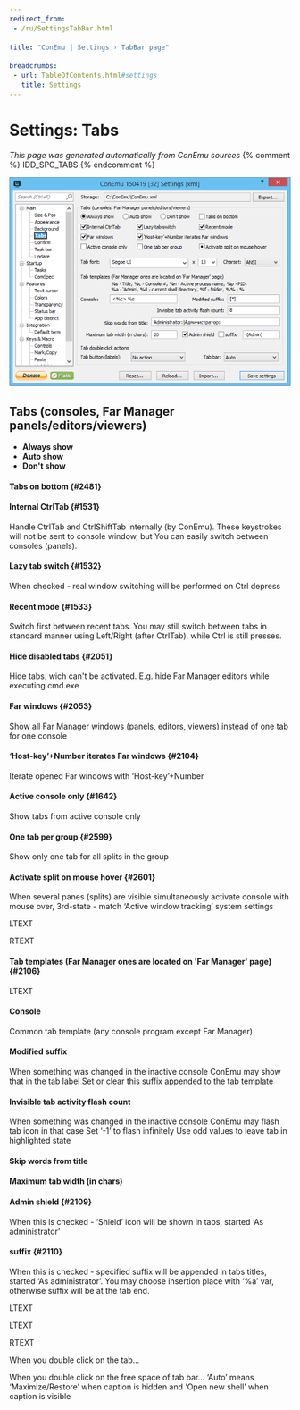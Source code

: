 ```yaml
---
redirect_from:
 - /ru/SettingsTabBar.html

title: "ConEmu | Settings › TabBar page"

breadcrumbs:
 - url: TableOfContents.html#settings
   title: Settings
---
```


# Settings: Tabs

*This page was generated automatically from ConEmu sources*
{% comment %} IDD_SPG_TABS {% endcomment %}

![ConEmu Settings: Tabs](/img/Settings-TabBar.png)



## Tabs (consoles, Far Manager panels/editors/viewers)




* **Always show**
* **Auto show**
* **Don't show**


#### Tabs on bottom  {#2481}


#### Internal CtrlTab  {#1531}
Handle CtrlTab and CtrlShiftTab internally (by ConEmu). These keystrokes will not be sent to console window, but You can easily switch between consoles (panels).

#### Lazy tab switch  {#1532}
When checked - real window switching will be performed on Ctrl depress

#### Recent mode  {#1533}
Switch first between recent tabs. You may still switch between tabs in standard manner using Left/Right (after CtrlTab), while Ctrl is still presses.

#### Hide disabled tabs  {#2051}
Hide tabs, wich can't be activated. E.g. hide Far Manager editors while executing cmd.exe

#### Far windows  {#2053}
Show all Far Manager windows (panels, editors, viewers) instead of one tab for one console

#### ‘Host-key’+Number iterates Far windows  {#2104}
Iterate opened Far windows with ‘Host-key’+Number

#### Active console only  {#1642}
Show tabs from active console only

#### One tab per group  {#2599}
Show only one tab for all splits in the group

#### Activate split on mouse hover  {#2601}
When several panes (splits) are visible simultaneously activate console with mouse over, 3rd-state - match ‘Active window tracking’ system settings

LTEXT



RTEXT



#### Tab templates (Far Manager ones are located on 'Far Manager' page)  {#2106}






LTEXT



#### Console
Common tab template (any console program except Far Manager)

#### Modified suffix
When something was changed in the inactive console ConEmu may show that in the tab label Set or clear this suffix appended to the tab template

#### Invisible tab activity flash count
When something was changed in the inactive console ConEmu may flash tab icon in that case Set ‘-1’ to flash infinitely Use odd values to leave tab in highlighted state

#### Skip words from title


#### Maximum tab width (in chars)


#### Admin shield  {#2109}
When this is checked - ‘Shield’ icon will be shown in tabs, started ‘As administrator’

#### suffix  {#2110}
When this is checked - specified suffix will be appended in tabs titles, started ‘As administrator’. You may choose insertion place with ‘%a’ var, otherwise suffix will be at the tab end.



LTEXT



LTEXT



RTEXT



When you double click on the tab...

When you double click on the free space of tab bar... ‘Auto’ means ‘Maximize/Restore’ when caption is hidden and ‘Open new shell’ when caption is visible

